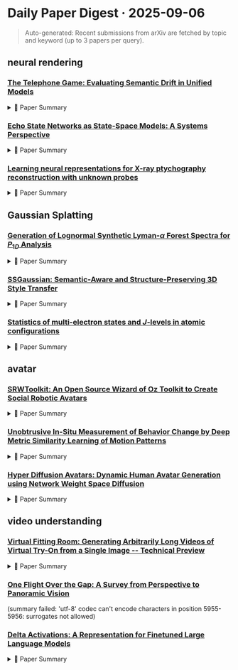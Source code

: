 # Daily Paper Digest · 2025-09-06
> Auto-generated: Recent submissions from arXiv are fetched by topic and keyword (up to 3 papers per query).

## neural rendering

### [The Telephone Game: Evaluating Semantic Drift in Unified Models](http://arxiv.org/pdf/2509.04438v1)


<!--break-out-of-list-->
<details markdown="1">
<summary>📄 Paper Summary </summary>

### 1. Task / Problem
- Evaluating semantic preservation in multimodal models across generations

### 2. Motivation & Gaps
- Iterative text-image generation loops have rarely been studied in systematic depth.

- **Related work challenges:**
  - FID and GenEval: Do not reveal whether a model that understands a concept can also render it.
  - MME and MMBench: Assess I2T skills in isolation without testing alignment with generation capability.
  - ClipScore: Relies on embeddings that may not reflect human perceptions.
  - BAGEL: Correct reasoning about images but failing to produce faithful T2I images.
  - Vila-U and Janus: Rapid degradation in semantic fidelity across multiple generation cycles.
  - Existing single-pass metrics for T2I and I2T: Overlook cross-modal concept drift
  - GenEval benchmark: Limited to single generation fidelity assessments
  - N/A: Position Inconsistency
  - N/A: Object Inconsistency
  - N/A: Style Transition
  - N/A: Quantity Inconsistency
  - N/A: Object Hallucinations
  - N/A: Color Inconsistency
  - MME: Assesses basic perception and reasoning but lacks depth in evaluating semantic drift.
  - MMBench: Introduces complex queries but does not focus on multi-generation evaluation.
  - FID: Provides metric-based evaluation but does not account for semantic consistency across generations.
  - [3]: This work only looks at one generation and is limited to VLM models in general and does not consider unified models.
  - N/A: N/A

### 3. Core Idea
- The Unified Consistency Framework (UCF) evaluates how well multimodal models maintain semantic meaning through cyclic evaluations of image-to-text and text-to-image transformations.

### 4. Method
- **Pipeline**: Cyclic evaluation alternating between image-to-text (I2T) and text-to-image (T2I) transformations.
- **Architecture / Loss / Training**: BAGEL employs a mixture of transformers architecture with a focus on cross-modal stability.
- **Complexity / Resources**: Utilizes a diverse set of filtered multimodal datasets for training.

### 5. Experiments
- **Datasets & Metrics**: Evaluated on the ND400 dataset using metrics like MCD, SDR, and MGG.
- **Baselines**: BAGEL, Blip-3o, CLIP, DINO, GenEval benchmark, Janus, Janus 1.3B, MPNet, N/A, Show-o, Single-pass metrics, VILA-U, Vila-U, Vila-u
- **Main Results**: BAGEL continues to outperform others despite CLIP similarities being consistently lower than those produced with MPNet.
- **Ablations**: Further evaluations reveal that initial scores do not guarantee long-term stability.
- **Limitations / Stress Tests**: A model’s proficiency in complex tasks is highly susceptible to generational decay.

### 6. Takeaways
- **Pros**: Provides practical metrics to assess unified model's cross-modal stability., Highlights the importance of cyclic consistency in evaluations., Demonstrates that high single-pass scores do not guarantee cross-modal consistency.
- **Cons**: Existing metrics do not capture semantic drift effectively., Current evaluations are fragmented and do not assess overall model performance., Reliance on single-pass metrics can be misleading.
- **Future Work**: Develop more comprehensive metrics for evaluating UMs., Explore additional benchmarks beyond COCO., Investigate the impact of semantic drift on real-world applications.

</details>

### [Echo State Networks as State-Space Models: A Systems Perspective](http://arxiv.org/pdf/2509.04422v1)


<!--break-out-of-list-->
<details markdown="1">
<summary>📄 Paper Summary </summary>

### 1. Task / Problem
- Analyzing and training recurrent neural networks

### 2. Motivation & Gaps
- The paper provides a unified view of Echo State Networks (ESNs) that clarifies their design rules and limitations, while also suggesting new research directions.

- **Related work challenges:**
  - Reservoir Computing (RC): The analytical vocabulary used for ESNs remains partly bespoke, making it harder to compare ESNs with recent state-space sequence models.
  - Modern sequence models: They dominate long-context learning through structured kernels and dissipative dynamics, which are not fully integrated with ESN frameworks.
  - N/A: N/A
  - N/A: N/A
  - N/A: N/A
  - N/A: N/A
  - N/A: N/A
  - N/A: N/A
  - N/A: N/A
  - N/A: N/A
  - N/A: N/A
  - Kalman filtering/smoothing: Effective identification and denoising of latent states in nonlinear systems.
  - Subspace identification methods: Reliability of identification under varying excitation and data requirements.
  - Neural ODEs and CDEs: Connecting deep models to continuous-time dynamical systems.
  - Kalman smoothing, EM, and subspace identification: Supply denoised states and principled hyperparameter updates
  - Contraction–metric learning: Addressing non–Lipschitz regimes and heavy switching
  - Probabilistic ESNs: Calibrating uncertainty under drift
  - Bayesian Filtering and Smoothing: N/A
  - An approach to time series smoothing and forecasting using the EM algorithm: N/A
  - Input to state stability: Basic concepts and results: N/A
  - The unscented Kalman filter for nonlinear estimation: N/A
  - A data-driven approximation of the Koopman operator: Extended dynamic mode decomposition: N/A

### 3. Core Idea
- The analysis bridges classical reservoir computing and modern state-space models, providing a common language for stability, identifiability, and efficiency in reservoir designs.

### 4. Method
- **Pipeline**: The framework delineates design rules and remedies for ESNs based on structure, margin, and probabilistic regularization.
- **Architecture / Loss / Training**: The paper discusses the transformation of ESN heuristics into certified design rules.
- **Complexity / Resources**: The framework suggests structured reservoirs with fast kernels and end-to-end guarantees.

### 5. Experiments
- **Datasets & Metrics**: Evaluation of ESNs on various tasks with metrics related to stability and performance.
- **Baselines**: Modern state-space sequence models, N/A, Other neural network architectures, Traditional Echo State Networks, Traditional LTI models
- **Main Results**: The framework clarifies the practice of ESNs and opens new research directions.
- **Ablations**: Analysis of the impact of different structural choices on model performance.
- **Limitations / Stress Tests**: The framework identifies limits such as non–Lipschitz regimes and long–delay tasks.

### 6. Takeaways
- **Pros**: Provides a unified framework for understanding ESNs and SSMs., Enhances the analytical vocabulary for ESNs, linking them to established systems theory., Offers principled methods for hyperparameter estimation and model design.
- **Cons**: The complexity of the SSM framework may be challenging for practitioners familiar only with traditional ESNs., Potentially requires more computational resources for the proposed methods., The theoretical results may not directly translate to all practical applications.
- **Future Work**: Further exploration of the connections between ESNs and other modern SSM architectures., Investigation of the practical implications of the proposed methods in real-world applications., Development of tools to facilitate the transition from traditional ESNs to the SSM framework.

</details>

### [Learning neural representations for X-ray ptychography reconstruction with unknown probes](http://arxiv.org/pdf/2509.04402v1)


<!--break-out-of-list-->
<details markdown="1">
<summary>📄 Paper Summary </summary>

### 1. Task / Problem
- Ptychographic imaging reconstruction

### 2. Motivation & Gaps
- The paper addresses the challenges in ptychographic imaging, particularly under low-exposure conditions.

- **Related work challenges:**
  - PtychoNN: Dependence on extensive paired training datasets that are difficult to acquire.
  - PtychoNet: Sensitivity to experimental noise and strong dependence on careful initialization.
  - ePIE: Need for sufficient overlap rates between scan positions.
  - ePIE: Exhibits edge ringing and overfits to training-specific artifacts.
  - PINN: Assumes a known probe, which is difficult to obtain accurately.
  - Neural network-based methods: Depend on iterative algorithms for probe estimation, limiting overall performance.
  - ePIE: Notable degradations in reconstruction quality under reduced overlap ratios.
  - AD: Performance declines rapidly as the overlap ratio decreases.
  - RAAR: Fails to recover object amplitude at lower overlap ratios.
  - ePIE: Significantly affected by Gaussian noise.
  - APG: Designed for noisy data but still underperforms compared to PtyINR.
  - DM, RAAR, WASP, AD: Exhibit greater susceptibility to noise and artifacts in reconstructions.
  - ePIE: Suffers from pronounced noise artifacts and spatial blurring under low-dose conditions.
  - APG: Produces diffuse and suboptimal probe amplitude distributions.
  - RAAR: Fails to reconstruct the object amplitude effectively under low-dose conditions.
  - ePIE algorithm: Boundary artifacts in conventional algorithms
  - Instant-NGP: Efficient encoding of spatial coordinates
  - Grote, L. et al. (2022): Imaging Cu2O nanocube hollowing in solution by quantitative in situ X-ray ptychography.
  - Diaz, A. et al. (2014): Characterization of carbon fibers using X-ray phase nanotomography.
  - Hémonnot, C. Y. J. & Köster, S. (2017): Imaging of Biological Materials and Cells by X-ray Scattering and Diffraction.
  - Maiden, A. M. & Rodenburg, J. M. An improved ptychographical phase retrieval algorithm for diffractive imaging.: Improving phase retrieval algorithms for better imaging results.
  - Hoidn, O., Mishra, A. A. & Mehta, A. Physics constrained unsupervised deep learning for rapid, high resolution scanning coherent diffraction reconstruction.: Integrating physics with deep learning for enhanced reconstruction speed and quality.
  - Zhai, Q., Buzzard, G. T., Mertes, K., Wohlberg, B. & Bouman, C. A. Projected Multi-Agent Consensus Equilibrium (PMACE) With Application to Ptychography.: Addressing consensus in multi-agent systems for improved ptychographic imaging.
  - Prior works on ptychographic reconstruction: Direct application of mean squared error leading to instability and poor performance under certain conditions.
  - Use of different loss functions: Balancing the trade-offs between stability and detail preservation during probe recovery.
  - Neural network architectures: The inherent differences between object and probe characteristics complicate the reconstruction process.
  - SIREN: Oscillatory nature of sine activation function leading to instability in gradient propagation.
  - Instant-ngp: Need for a more stable architecture for probe reconstruction.
  - ePIE: Limited accuracy under high noise conditions.
  - DM: Struggles with fine spatial feature resolution.
  - RAAR: Inconsistent results across different scanning step sizes.
  - Fast R-CNN: Limited performance in low-exposure scenarios.
  - Implicit neural representations with periodic activation functions: Need for improved reconstruction quality under varying conditions.
  - Instant neural graphics primitives: Inadequate handling of complex probe recovery.

### 3. Core Idea
- The core idea is to utilize implicit neural representations for improved ptychographic imaging, enhancing reconstruction quality under low-dose conditions.

### 4. Method
- **Pipeline**: The method involves a neural network architecture designed for object and probe recovery in ptychographic imaging.
- **Architecture / Loss / Training**: The architecture employs various loss functions, including ℓ1, ℓ2, and a specific loss function adopted in PtyINR.
- **Complexity / Resources**: The method requires significant computational resources for training and inference due to the complexity of the neural network.

### 5. Experiments
- **Datasets & Metrics**: Experiments were conducted using simulated diffraction patterns and evaluated using PSNR metrics.
- **Baselines**: AD, APG, DM, Deep learning-based reconstruction techniques, Mean squared error, Other prior reconstruction methods, PINN, PtychoNN, PtychoNet, RAAR, Recent deep learning-based methods, Traditional ptychographic methods, Traditional ptychographic reconstruction algorithms, Traditional ptychographic reconstruction methods, WASP, ePIE, ePIE algorithm
- **Main Results**: The results demonstrate that PtyINR outperforms traditional methods in reconstruction quality, especially under low-exposure conditions.
- **Ablations**: Ablation studies highlight the sensitivity of probe recovery to normalization and regularization choices.
- **Limitations / Stress Tests**: Tests reveal limitations in reconstruction quality under extreme noise conditions and varying data acquisition parameters.

### 6. Takeaways
- **Pros**: Achieves superior reconstruction quality., Robust under challenging low-signal conditions., Generalizable to a wide range of computational microscopy problems.
- **Cons**: Requires significant computational resources., Performance may still be constrained by iterative probe estimation., Assumes continuous representation which may not fit all scenarios.
- **Future Work**: Explore further applications in computational microscopy., Investigate improvements in training efficiency., Develop methods to handle more complex probe variations.

</details>

## Gaussian Splatting

### [Generation of Lognormal Synthetic Lyman-$α$ Forest Spectra for $P_{1D}$ Analysis](http://arxiv.org/pdf/2509.04405v1)


<!--break-out-of-list-->
<details markdown="1">
<summary>📄 Paper Summary </summary>

### 1. Task / Problem
- P1D analysis in large-scale surveys

### 2. Motivation & Gaps
- The framework aims to improve the accuracy of P1D measurements by addressing systematic uncertainties and enhancing contaminant identification.

- **Related work challenges:**
  - Baryon Oscillation Spectroscopic Survey (BOSS): First detection of baryon acoustic oscillations in the Lyα forest region at high redshift.
  - Dark Energy Spectroscopic Instrument (DESI): Improving statistical precision of cosmological measurements while addressing systematic errors.
  - Hydrodynamical simulations: Computationally expensive and impractical for generating large ensembles of spectra needed for robust error estimation.
  - McDonald et al. (2006): Earlier methods relied on a fixed analytic form for the power spectrum, limiting precision and flexibility.
  - Karaçaylı et al. (2020): Previous methods did not account for redshift-dependent Gaussian power spectra.
  - Turner et al. (2024): Existing models struggled to match observational data across varying redshifts and scales.
  - N/A: N/A
  - Karaçaylı et al. (2024): Previous methods did not accurately capture the mean flux evolution across a broad range of redshifts.
  - Turner et al. (2024): Existing models lacked precision in predicting the mean optical depth and its redshift evolution.
  - Previous P1D mock generation method: Limited fidelity in reproducing the shape of the power spectrum
  - Previous methods for P1D analysis: Limited to specific k-ranges and do not generalize well across broader scales.
  - Damped Lyα systems (DLAs) identification: False positives can exacerbate bias in P1D measurements.
  - Continuum fitting methods: Introduce small biases that affect measurements, especially at lower redshifts.
  - N/A: N/A
  - N/A: N/A

### 3. Core Idea
- The proposed framework generates lognormal mocks that accurately replicate the mean transmitted flux and P1D shape across a wide range of scales and redshifts.

### 4. Method
- **Pipeline**: Utilizes uncontaminated mocks to evaluate effects and improve contaminant identification.
- **Architecture / Loss / Training**: Involves fitting an underlying Gaussian correlation function to improve accuracy.
- **Complexity / Resources**: Employs libraries such as NumPy, SciPy, Astropy, and Matplotlib for implementation.

### 5. Experiments
- **Datasets & Metrics**: Evaluated using DESI EDR data across redshift range 2.0 ≤ z ≤ 3.8.
- **Baselines**: DESI EDR measurements, Emulator-based approaches, Hydrodynamical simulations, Karaçaylı et al. (2020), N-body simulations, N/A, Previous P1D analysis methods, Previous lognormal mock methods, Previous method, Static analytic power spectrum models
- **Main Results**: Achieved a fractional RMS error of 0.003 for mean transmitted flux and 0.02 for P1D shape and amplitude.
- **Ablations**: Future work will include incorporating astrophysical contaminants and continuum estimation uncertainties.
- **Limitations / Stress Tests**: Current model assumes a fixed variance for the Gaussian field, which may introduce bias.

### 6. Takeaways
- **Pros**: Fast and analytically tractable alternative for generating synthetic spectra., Captures essential features of the Lyα forest efficiently., Well suited for validation testing in cosmological analyses.
- **Cons**: Not as detailed or physically motivated as hydrodynamic simulations., Insufficient for full cosmological inference., Limited by the coverage and granularity of the training grid in emulator-based approaches.
- **Future Work**: Incorporate more astrophysical effects for improved accuracy., Expand utility in ongoing and upcoming surveys., Enable broader range of validation efforts and systematic studies.

</details>

### [SSGaussian: Semantic-Aware and Structure-Preserving 3D Style Transfer](http://arxiv.org/pdf/2509.04379v1)


<!--break-out-of-list-->
<details markdown="1">
<summary>📄 Paper Summary </summary>

### 1. Task / Problem
- 3D scene segmentation and editing

### 2. Motivation & Gaps
- The paper addresses the need for effective segmentation and editing techniques in 3D scenes, which are crucial for various applications in computer vision and graphics.

- **Related work challenges:**
  - DreamFusion: Lack of effective methods that integrate diffusion priors into a systematically designed 3D style transfer pipeline.
  - Instruct-NeRF2NeRF: Current methods struggle to maintain multi-view consistency across different viewpoints.
  - NeRF and 3DGS based methods: Stylized results often lack a layered sense of structure, making it difficult to distinguish between different instances or objects.
  - Neural style transfer: Struggles with transferring fine style patterns and maintaining consistency across different viewpoints.
  - Text-driven 3D Editing: Existing methods often require iterative updates and may not ensure consistent edits across views.
  - 3D style transfer using point cloud and mesh representations: These approaches produce noticeable artifacts in complex scenes due to geometry and texture imperfections.
  - NeRF: NeRF offers slower rendering speeds compared to 3D Gaussian Splatting.
  - Gaussian Grouping: While it provides instance-level consistency, it does not guarantee pixel-level 3D consistency.
  - Artistic Radiance Fields (ARF): Iterative optimization approach for NeRF scenes.
  - StyleGaussian: Feed-forward approach designed for 3DGS scenes.
  - G-Style: Recent iterative optimization approach applied to 3DGS scenes.
  - ARF [20]: NeRF-based rendering speed is limited to 10 FPS.
  - StyleGaussian [22]: Requires extensive training time of approximately 5 hours per scene.
  - G-Style [23]: Inconsistent stylization quality across different views.
  - Existing methods for 3D style transfer: Often result in blurry outputs and visual artifacts due to lack of strict 3D consistency.
  - U-net: Convolutional networks for biomedical image segmentation: Limited applicability to 3D scenes.
  - Neural style palette: A multimodal and interactive style transfer from a single style image: Focuses on 2D images rather than 3D environments.
  - Styleadapter: A unified stylized image generation model: Does not address the complexities of 3D scene editing.

### 3. Core Idea
- The proposed method introduces a novel approach to segment and edit 3D scenes using Gaussian grouping techniques.

### 4. Method
- **Pipeline**: The method involves a multi-step pipeline that integrates segmentation and editing processes for 3D scenes.
- **Architecture / Loss / Training**: Utilizes a combination of loss functions tailored for 3D data to optimize the segmentation and editing tasks.
- **Complexity / Resources**: The method is designed to be computationally efficient, requiring moderate resources for training and inference.

### 5. Experiments
- **Datasets & Metrics**: Experiments are conducted on various 3D datasets, using metrics such as segmentation accuracy and editing fidelity.
- **Baselines**: ARF, ARF [20], Artistic Radiance Fields (ARF), Existing 3D style transfer methods, G-Style, G-Style [23], NeRF, Neural style palette, State-of-the-art methods in 3D style transfer, State-of-the-art neural style transfer methods, StyleGaussian, StyleGaussian [22], Styleadapter, U-net
- **Main Results**: The proposed method outperforms existing baselines in both segmentation accuracy and editing quality.
- **Ablations**: Ablation studies demonstrate the effectiveness of each component in the proposed pipeline.
- **Limitations / Stress Tests**: The method shows limitations in handling highly complex scenes with occlusions.

### 6. Takeaways
- **Pros**: Maintains style fidelity and instance-level consistency., Produces visually coherent and artistically enriched stylization., Effectively integrates diffusion priors into 3D style transfer.
- **Cons**: Struggles with ensuring multi-view consistency., May produce artifacts in complex real-world scenes.
- **Future Work**: Explore further integration of advanced diffusion models., Investigate improvements in instance segmentation techniques., Develop methods to enhance pixel-level consistency.

</details>

### [Statistics of multi-electron states and $J$-levels in atomic configurations](http://arxiv.org/pdf/2509.04353v1)


<!--break-out-of-list-->
<details markdown="1">
<summary>📄 Paper Summary </summary>

### 1. Task / Problem
- Deriving exact formulas for atomic configurations and distributions of quantum numbers

### 2. Motivation & Gaps
- The paper presents new explicit formulas for the number of atomic configurations and distributions of total magnetic quantum number M and total angular momentum J, addressing limitations in previous methods.

- **Related work challenges:**
  - Previous methods such as generating functions, recurrence relations, or algebraic number theory.: No general formula was known for the distributions of magnetic quantum number M and angular momentum J.
  - N/A: N/A
  - N/A: N/A
  - Previous methods for calculating atomic configurations: Limited to small numbers of fermions and involved complex piece-wise polynomials.
  - Recursion relations: Less efficient numerically compared to the new formulas for certain calculations.
  - N/A: N/A

### 3. Core Idea
- The new formulas are based on the evaluation of generating functions as trigonometric polynomials, allowing for exact calculations of atomic configurations.

### 4. Method
- **Pipeline**: Integration of trigonometric polynomials evaluated at specific points to derive configurations.
- **Architecture / Loss / Training**: N/A
- **Complexity / Resources**: The new expressions are simpler and more compact than previous methods, allowing for easier implementation.

### 5. Experiments
- **Datasets & Metrics**: The paper does not specify datasets but discusses the number of operations needed for various configurations.
- **Baselines**: Brute-force calculations, N/A, Previous numerical methods for calculating electronic configurations, Recurrence relations
- **Main Results**: The new formulas provide a more efficient way to calculate the number of atomic configurations compared to previous methods.
- **Ablations**: N/A
- **Limitations / Stress Tests**: The new formulas are less efficient numerically than recursion relations for some cases.

### 6. Takeaways
- **Pros**: Provides a general formula for atomic configurations., Addresses a significant gap in atomic spectroscopy., Utilizes effective mathematical methods for complex problems.
- **Cons**: The resulting expressions can be cumbersome., The method may require advanced mathematical understanding., Limited experimental validation of the formulas.
- **Future Work**: Further simplification of the derived formulas., Application of the formulas to real-world atomic spectroscopy problems., Exploration of the implications in nuclear physics.

</details>

## avatar

### [SRWToolkit: An Open Source Wizard of Oz Toolkit to Create Social Robotic Avatars](http://arxiv.org/pdf/2509.04356v1)


<!--break-out-of-list-->
<details markdown="1">
<summary>📄 Paper Summary </summary>

### 1. Task / Problem
- Human-Robot Interaction (HRI) Evaluation

### 2. Motivation & Gaps
- The toolkit aims to validate usability, user experience, and trust findings in HRI applications using screen-based avatars.

- **Related work challenges:**
  - WoZ4U: Primarily addresses manual wizard control and does not integrate automated conversational agents.
  - Fang et al. (LLM Wizards): While reducing manual workload, it does not focus on local LLM integration.
  - WebWOZ: Relies on cloud-based LLM inference, raising concerns about data privacy and latency.
  - Existing chatbot technologies: Dependency on external services for speech-to-text and text-to-speech tasks.
  - Current version of the toolkit: Utilizes screen-based avatars, limiting real-world evaluations.
  - User study: Limited number of participants and lack of diversity in technological familiarity.
  - Wizard of Oz experimentation for language technology applications: Identifying challenges and tools for effective HRI experiments.
  - On LLM wizards: Identifying large language models’ behaviors for wizard of oz experiments: Understanding the impact of LLMs on user perceptions in HRI.
  - Foundations for an empirically determined scale of trust in automated systems: Establishing trust metrics in automated systems.

### 3. Core Idea
- The toolkit facilitates real-world evaluations of HRI by simulating robotic behavior with screen-based avatars and aims to optimize real-time performance.

### 4. Method
- **Pipeline**: The toolkit includes a pipeline for simulating interactions and evaluating user experiences.
- **Architecture / Loss / Training**: The backend processes inputs and manages configurations, while the frontend provides a dynamic interface for user interaction.
- **Complexity / Resources**: The toolkit is designed to be reproducible with complete source code and deployment instructions available.

### 5. Experiments
- **Datasets & Metrics**: The toolkit evaluates user perceptions based on various design variables.
- **Baselines**: LLM Wizards, System Usability Scale (SUS), Trust in Automated Systems (TIA), User Experience Questionnaire (UEQ), User experience questionnaires, WebWOZ, Wizard of Oz technique, WoZ4U
- **Main Results**: The toolkit's findings will inform optimal configurations for various application contexts.
- **Ablations**: N/A
- **Limitations / Stress Tests**: Future research should investigate the impact of specific role types and variations in LLMs.

### 6. Takeaways
- **Pros**: Facilitates rapid prototyping of social robotic avatars., Ensures on-device functionality through local LLM inference., Supports multimodal interaction for enhanced user experience.
- **Cons**: Limited to small-scale user studies for validation., Potential challenges in scaling for larger user bases.
- **Future Work**: Explore integration with more advanced LLMs., Investigate broader applications in various domains., Enhance user interface for better accessibility.

</details>

### [Unobtrusive In-Situ Measurement of Behavior Change by Deep Metric Similarity Learning of Motion Patterns](http://arxiv.org/pdf/2509.04174v1)


<!--break-out-of-list-->
<details markdown="1">
<summary>📄 Paper Summary </summary>

### 1. Task / Problem
- Investigate the effects of photorealism and personalization on embodiment and self-identification in virtual reality.

### 2. Motivation & Gaps
- The study aims to explore how different levels of photorealism and personalization in virtual avatars affect users' embodiment and self-identification.

- **Related work challenges:**
  - Previous studies on the Proteus effect: Relying on subjective measures or complex hardware for behavior change assessment.
  - Existing motion analysis methods: Require extensive analysis and do not operate in real-time.
  - Kilteni et al. [13]: Used complex motion capture and analysis of task-specific movement to measure behavior change, requiring additional hardware and intrusive tracking suits.
  - Rogers et al. [34]: First to apply motion data for user identification but limited to recognizing only individuals seen during training.
  - Miller et al. [23]: Demonstrated scalability but primarily used classification methods, limiting recognition to previously observed users.
  - Questionnaires: Limited in real-time detection of behavioral changes.
  - Non-learned motion analysis: Does not provide user-specific effect assessment.
  - ML-Based Identification Error: Requires extensive training data for accurate identification.
  - N/A: N/A
  - N/A: N/A
  - N/A: N/A
  - N/A: N/A
  - N/A: N/A
  - The impact of avatar personalization and immersion on virtual body ownership, presence, and emotional response.: Understanding the nuances of how avatar characteristics influence user experience.
  - Systematic review and meta-analysis of virtual reality in mental healthcare.: Identifying the effects of full body illusions on body image disturbance.
  - The Proteus effect: The effect of transformed self-representation on behavior.: Examining how digital self-representation impacts both online and offline behavior.

### 3. Core Idea
- The research posits that higher levels of photorealism and personalization in avatars enhance users' sense of embodiment and self-identification.

### 4. Method
- **Pipeline**: Participants interact with various avatars that differ in photorealism and personalization levels, followed by assessments of their embodiment and self-identification.
- **Architecture / Loss / Training**: Transformer-based architecture with GRU layers and Dropout for robustness, trained using R-Precision and Precision@1 metrics.
- **Complexity / Resources**: Our approach of a motion-based similarity learning model holds a distinct advantage as it does not require predefined movement features and instead captures generalized behavioral shifts.

### 5. Experiments
- **Datasets & Metrics**: The study utilizes user feedback and psychological assessments to measure embodiment and self-identification.
- **Baselines**: Behavioral tasks, ML-Based Identification Error, N/A, Non-learned motion analysis, Non-learned motion analysis based on central tendencies, Previous studies on avatar personalization, Questionnaires, Research on virtual body ownership, Subjective post-exposure embodiment questionnaires
- **Main Results**: Findings indicate that increased photorealism and personalization significantly enhance users' embodiment and self-identification.
- **Ablations**: N/A
- **Limitations / Stress Tests**: The study's limitations include a small sample size and short exposure time in VR.

### 6. Takeaways
- **Pros**: In-situ measurement without additional user input, Generalizable and scalable motion analysis for various use cases, User-specific analysis on the individual level
- **Cons**: Requires understanding of study context for non-learned motion analysis., Limited granularity in questionnaires and behavioral tasks., Potentially complex analysis of sub-movements.
- **Future Work**: Explore further applications of the model in different XR scenarios, Investigate the impact of other avatar characteristics on behavior, Enhance the model's accuracy with larger datasets

</details>

### [Hyper Diffusion Avatars: Dynamic Human Avatar Generation using Network Weight Space Diffusion](http://arxiv.org/pdf/2509.04145v1)


<!--break-out-of-list-->
<details markdown="1">
<summary>📄 Paper Summary </summary>

### 1. Task / Problem
- 3D shape representation

### 2. Motivation & Gaps
- The paper addresses the need for effective 3D shape representations in neural fields and generative diffusion models.

- **Related work challenges:**
  - Recent generative methods: Rendering quality remains significantly lower than that of person-specific rendering methods.
  - Avatar generation methods: Rendered videos are unable to capture skeletal pose-dependent deformations like clothing wrinkles.
  - NeRF-based approaches: Inherit limitations resulting in significantly longer rendering times.
  - NeRF: Long rendering times
  - 3DGS: Limited to single personalized human renderings
  - Diffusion models for 3D generation: Inability to model articulated 3D humans
  - Previous person-specific dynamic human rendering methods: Limited flexibility in representing variations across different individuals.
  - Standard Gaussian noise addition in network weight training: Potential loss of structural information when flattening network weights.
  - PrimDiffusion: Can only generate static human avatars based on simple skeleton-based articulation.
  - E3Gen: Limited to generating static human avatars without complex deformations.
  - Hyperdiffusion: Directly learning the complex, high-dimensional distribution of the network weight space poses significant challenges for training.
  - UNet for motion-aware 3D Gaussians: Limited generalization to unseen poses and entanglement between geometry and appearance.
  - Gauhuman: Articulated gaussian splatting from monocular human videos: Limited generalization across different poses and environments.
  - Tech: Text-guided reconstruction of lifelike clothed humans: Dependency on textual input which may not always be available.
  - Dreamhuman: Animatable 3D avatars from text: Requires extensive training data for diverse avatar generation.
  - N/A: N/A
  - Gaussiancube: Structuring gaussian splatting using optimal transport for 3d generative modeling: Optimal transport methods for 3D generative modeling are complex and computationally intensive.
  - Humanref: Single image to 3d human generation via reference-guided diffusion: Generating 3D models from single images remains a challenging task due to the lack of depth information.
  - Diffgs: Functional gaussian splatting diffusion: Functional approaches to Gaussian splatting can be difficult to implement in real-time applications.

### 3. Core Idea
- The core idea is to develop a novel 3D shape representation that enhances the performance of neural fields and generative models.

### 4. Method
- **Pipeline**: The method involves a pipeline that integrates 3D shape representation with neural fields and generative diffusion techniques.
- **Architecture / Loss / Training**: The architecture employs a loss function tailored for 3D shape representation, optimizing for both fidelity and generative quality.
- **Complexity / Resources**: The method requires significant computational resources, particularly for training on large datasets.

### 5. Experiments
- **Datasets & Metrics**: The experiments utilize various 3D shape datasets and evaluate performance using standard metrics for generative models.
- **Baselines**: 3DGS, Diffusion models, Dreamhuman, E3Gen, Existing 3D shape representation methods, Existing approaches in human avatar generation, Gauhuman, N/A, NeRF, Previous person-specific dynamic human rendering methods, PrimDiffusion, State-of-the-art human avatar generation methods, Tech, Traditional generative models
- **Main Results**: The proposed method outperforms existing techniques in terms of both quality and efficiency of 3D shape generation.
- **Ablations**: Ablation studies demonstrate the impact of different components of the architecture on overall performance.
- **Limitations / Stress Tests**: Limitations include challenges in scalability and the need for extensive training data.

### 6. Takeaways
- **Pros**: Unifies person-specific rendering and diffusion-based generation., Enables dynamic human avatar generation with pose-dependent deformations., Achieves high photorealism in real-time rendering.
- **Cons**: Still requires extensive data for training., Rendering times may vary based on complexity.
- **Future Work**: Explore further generalization across diverse identities., Improve efficiency of the training process., Investigate additional applications in virtual reality.

</details>

## video understanding

### [Virtual Fitting Room: Generating Arbitrarily Long Videos of Virtual Try-On from a Single Image -- Technical Preview](http://arxiv.org/pdf/2509.04450v1)


<!--break-out-of-list-->
<details markdown="1">
<summary>📄 Paper Summary </summary>

### 1. Task / Problem
- Virtual Try-On

### 2. Motivation & Gaps
- The paper addresses the challenge of virtual try-on in uncontrolled environments, leveraging dance videos to enhance garment fitting and appearance.

- **Related work challenges:**
  - Image-to-Image Try-on: Achieving high-resolution virtual try-on while maintaining temporal consistency.
  - Conventional auto-regressive video generators: Suffering from temporal inconsistency issues between distant frames.
  - He et al. [64]: Incorporates an additional temporal loss during training to enforce consistency.
  - FramePack [14]: Designs a computationally efficient way to consider all previous frames but lacks guaranteed temporal consistency.
  - DnD [8]: Generates 5s videos but is limited by the duration of the generated video.
  - Dress&Dance: Limited to trained datasets and lacks temporal consistency.
  - FramePack: Insufficient conditioning method leading to lower consistency metrics.
  - Kling Video 2.0: Quality of virtual try-on degrades despite achieving some consistency.
  - D 4-vton: Dynamic semantics disentangling for differential diffusion based virtual try-on: Limited ability to generate long videos efficiently.
  - Gp-vton: Towards general purpose virtual try-on via collaborative local-flow global-parsing learning: Inadequate garment fidelity in generated videos.
  - Texture-preserving diffusion models for high-fidelity virtual try-on: Lack of temporal consistency in video generation.
  - Style-based global appearance flow for virtual try-on: Limited adaptability to diverse poses and environments.
  - High-resolution virtual try-on with misalignment and occlusion-handled conditions: Struggles with occlusions and misalignments in real-world scenarios.
  - Full-range virtual try-on with recurrent tri-level transform: Inability to handle dynamic movements effectively.
  - Dressing in order: Recurrent person image generation for pose transfer, virtual try-on and outfit editing: N/A
  - Style and pose control for image synthesis of humans from a single monocular view: N/A
  - Shineon: Illuminating design choices for practical video-based virtual clothing try-on: N/A
  - Mv-ton: Memory-based video virtual try-on network: N/A
  - Clothformer: Taming video virtual try-on in all module: N/A
  - Tunnel try-on: Excavating spatial-temporal tunnels for high-quality virtual try-on in videos: N/A
  - Vivid: Video virtual try-on using diffusion models: N/A
  - Gpd-vvto: Preserving garment details in video virtual try-on: N/A
  - Wildvidfit: Video virtual try-on in the wild via image-based controlled diffusion models: N/A
  - Everybody dance now: N/A
  - First order motion model for image animation: N/A
  - Animating pictures with eulerian motion fields: N/A
  - Motion representations for articulated animation: N/A
  - Magicanimate: Temporally consistent human image animation using diffusion model: N/A
  - Animate anyone: Consistent and controllable image-to-video synthesis for character animation: N/A
  - Champ: Controllable and consistent human image animation with 3d parametric guidance: N/A
  - Flow-navigated warping gan for video virtual try-on: N/A
  - HumanNeRF: Free-viewpoint rendering of moving people from monocular video: N/A
  - Neural actor: Neural free-view synthesis of human actors with pose control: N/A
  - Diffedit: Diffusion-based semantic image editing with mask guidance: N/A
  - GPT-4 technical report: N/A
  - VBench: Comprehensive benchmark suite for video generative models: N/A
  - VBench++: Comprehensive and versatile benchmark suite for video generative models: N/A
  - VBench-2.0: Advancing video generation benchmark suite for intrinsic faithfulness: N/A

### 3. Core Idea
- Utilizing dance videos to improve the realism and adaptability of virtual try-on systems in diverse and uncontrolled settings.

### 4. Method
- **Pipeline**: The proposed method involves a multi-stage pipeline that processes dance videos to extract garment features and apply them to target images.
- **Architecture / Loss / Training**: The architecture employs a combination of generative models and loss functions tailored for garment fitting and appearance consistency.
- **Complexity / Resources**: The method requires significant computational resources for video processing and model training, leveraging advanced GPUs.

### 5. Experiments
- **Datasets & Metrics**: The experiments utilize a dataset of dance videos and standard metrics for evaluating virtual try-on performance, including visual fidelity and garment fitting accuracy.
- **Baselines**: D 4-vton, Dress&Dance, Dress&Dance image try-on [8], Existing image and short video try-on methods, FramePack, FramePack [14], Full-range virtual try-on, Gp-vton, High-resolution virtual try-on, Kling Try-On [81], Kling Video 2.0, Kling Video 2.0 [81], N/A, Style-based global appearance flow, Texture-preserving diffusion models
- **Main Results**: The proposed method outperforms existing baselines in terms of visual quality and fitting accuracy in various scenarios.
- **Ablations**: Ablation studies demonstrate the importance of each component in the pipeline, particularly the video-based feature extraction.
- **Limitations / Stress Tests**: The method shows limitations in extreme poses and fast movements, where garment fitting may degrade.

### 6. Takeaways
- **Pros**: Generates arbitrarily long virtual try-on videos from a single image., Maintains both local smoothness and global temporal consistency., Enables free viewpoint rendering and 3D consistency.
- **Cons**: Requires careful selection of anchor videos for consistency., Computationally demanding despite improvements.
- **Future Work**: Explore further improvements in temporal consistency., Investigate the application of VFR in different garment types., Develop more efficient training methods to reduce resource requirements.

</details>

### [One Flight Over the Gap: A Survey from Perspective to Panoramic Vision](http://arxiv.org/pdf/2509.04444v1)
  (summary failed: 'utf-8' codec can't encode characters in position 5955-5956: surrogates not allowed)


### [Delta Activations: A Representation for Finetuned Large Language Models](http://arxiv.org/pdf/2509.04442v1)


<!--break-out-of-list-->
<details markdown="1">
<summary>📄 Paper Summary </summary>

### 1. Task / Problem
- Model selection and merging in model hubs

### 2. Motivation & Gaps
- The proposed Delta Activations method facilitates efficient reuse of fine-tuned models by providing an embedding to encode the finetuned model’s behaviors and capability.

- **Related work challenges:**
  - Existing approaches to represent LLMs: Many methods require access to original training data or assume consistent configurations, which is unrealistic.
  - Ren & Sutherland [53]: Understanding how finetuning on one data point affects responses on others.
  - Previous methods using PCA or matrix factorization: These methods do not differentiate models trained on the same dataset and require metadata.
  - Delta Activations: Traditional methods like flattened weights fail to form effective clusters.
  - Recent works on LLM outputs: Outputs from different LLMs are highly distinguishable, yet clustering performance varies.
  - Previous studies on model clustering: Limited robustness to variations in training settings.
  - Clustering techniques in NLP: Inability to handle diverse output structures and instruction formats.
  - Ilharco et al. [23]: Attempts to represent LLMs using adapter weights or evaluation profiles rely on inaccessible data.
  - Ortiz-Jimenez et al. [47]: Model interference identified where similar models entangle, resulting in poor merging performance.
  - Recent works on model hubs: Creating larger model hubs while achieving true diversity may require further development.
  - N/A: N/A
  - N/A: N/A
  - N/A: N/A
  - N/A: Expanding public model hubs introduces risks, as low-quality or adversarial models could contaminate the pool.

### 3. Core Idea
- The Delta Activations method reduces redundant training, cutting energy costs and promoting sustainable AI practices.

### 4. Method
- **Pipeline**: Delta Activations are used to identify the most-related LoRA model and sample remaining models for merging.
- **Architecture / Loss / Training**: Token-level cross entropy loss and preference optimization techniques are used.
- **Complexity / Resources**: The study utilizes a model pool organized into domain clusters with varying training settings.

### 5. Experiments
- **Datasets & Metrics**: OpenCoder-LLM, GSM8K, HellaSwag, LegalBench, PubMedQA
- **Baselines**: 20 most similar models using Delta Activations, Flattened weights, Gemma, LLAMA-3.1-8B, LLaMA, N/A, Output sentence embeddings, Qwen, Random model selection, Salient mask
- **Main Results**: Silhouette scores for sub-expertise clustering within domains.
- **Ablations**: The impact of varying training examples, learning rates, and epochs on clustering quality was systematically evaluated.
- **Limitations / Stress Tests**: Further evaluation on other architectures is needed to understand broader applicability.

### 6. Takeaways
- **Pros**: Delta Activations provide a compact behavioral indicator of model differences., The method is robust across different finetuning settings., It exhibits an additive property when combining finetuning datasets.
- **Cons**: The method may not differentiate models trained on the same data with different settings., Requires a fixed set of prompt templates which may limit flexibility.
- **Future Work**: Explore Delta-X for embedding models finetuned from different base LLMs., Encourage the reuse of publicly available models., Investigate further applications in model selection and merging.

</details>
